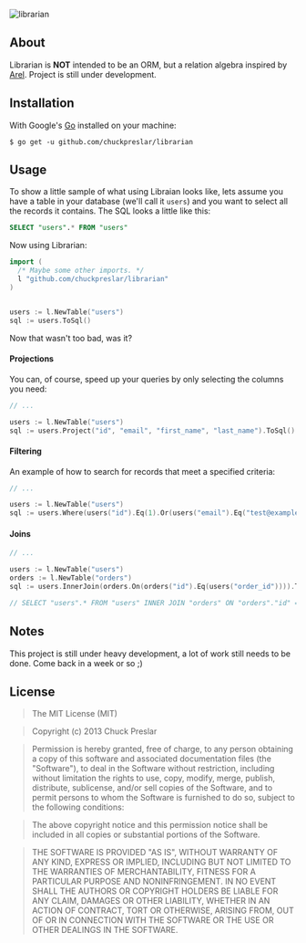 ![librarian](http://i.imgur.com/lvQmuIY.png)

## About

Librarian is **NOT** intended to be an ORM, but a relation algebra inspired by [Arel](http://www.github.com/rails/arel). Project is still under development.

## Installation

With Google's [Go](http://www.golang.org) installed on your machine:

    $ go get -u github.com/chuckpreslar/librarian

## Usage

To show a little sample of what using Libraian looks like, lets assume you have a table in your database (we'll call it `users`) and you want to select all the records it contains.  The SQL looks a little like this:

```sql
SELECT "users".* FROM "users"
```

Now using Librarian:

```go
import (
  /* Maybe some other imports. */
  l "github.com/chuckpreslar/librarian"
)


users := l.NewTable("users")
sql := users.ToSql()

```

Now that wasn't too bad, was it?

#### Projections

You can, of course, speed up your queries by only selecting the columns you need:

```go
// ...

users := l.NewTable("users")
sql := users.Project("id", "email", "first_name", "last_name").ToSql()

```

#### Filtering

An example of how to search for records that meet a specified criteria:

```go
// ...

users := l.NewTable("users")
sql := users.Where(users("id").Eq(1).Or(users("email").Eq("test@example.com"))).ToSql()

```

#### Joins

```go
// ...

users := l.NewTable("users")
orders := l.NewTable("orders")
sql := users.InnerJoin(orders.On(orders("id").Eq(users("order_id")))).ToSql()

// SELECT "users".* FROM "users" INNER JOIN "orders" ON "orders"."id" = "users"."order_id"

```

## Notes

This project is still under heavy development, a lot of work still needs to be done.  Come back in a week or so ;)

## License

> The MIT License (MIT)

> Copyright (c) 2013 Chuck Preslar

> Permission is hereby granted, free of charge, to any person obtaining a copy
> of this software and associated documentation files (the "Software"), to deal
> in the Software without restriction, including without limitation the rights
> to use, copy, modify, merge, publish, distribute, sublicense, and/or sell
> copies of the Software, and to permit persons to whom the Software is
> furnished to do so, subject to the following conditions:

> The above copyright notice and this permission notice shall be included in
> all copies or substantial portions of the Software.

> THE SOFTWARE IS PROVIDED "AS IS", WITHOUT WARRANTY OF ANY KIND, EXPRESS OR
> IMPLIED, INCLUDING BUT NOT LIMITED TO THE WARRANTIES OF MERCHANTABILITY,
> FITNESS FOR A PARTICULAR PURPOSE AND NONINFRINGEMENT. IN NO EVENT SHALL THE
> AUTHORS OR COPYRIGHT HOLDERS BE LIABLE FOR ANY CLAIM, DAMAGES OR OTHER
> LIABILITY, WHETHER IN AN ACTION OF CONTRACT, TORT OR OTHERWISE, ARISING FROM,
> OUT OF OR IN CONNECTION WITH THE SOFTWARE OR THE USE OR OTHER DEALINGS IN
> THE SOFTWARE.
